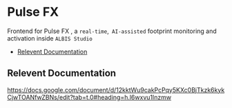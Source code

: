 # Pulse FX

Frontend for Pulse FX , a `real‑time`,` AI‑assisted` footprint monitoring and activation inside `ALBIS Studio`

- [Relevent Documentation](#relevent-docs-)

## Relevent Documentation

https://docs.google.com/document/d/12kktWu9cakPcPqy5KXc0BjTkzk6kykCjwTOANfwZBNs/edit?tab=t.0#heading=h.l6wxvu1lnzmw